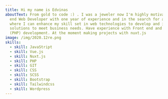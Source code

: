```yaml
---
title: Hi my name is Edvinas
aboutText: From gold to code :) . I was a jeweler now I'm highly motivated Front
  end Web Developer with one year of experience and in the search for a position
  where I can enhance my skill set in web technologies to develop and implement
  solutions to meet business needs. Have experience with Front end and Back end
  (PHP) development. At the moment making projects with nuxt.js
image: /img/2020.12re.png
skills:
  - skill: JavaStript
  - skill: Vue.js
  - skill: Nuxt.js
  - skill: PHP
  - skill: GIT
  - skill: CSS
  - skill: SCSS
  - skill: Bootstrap
  - skill: Tailwindcss
  - skill: Wordpress
---
```


